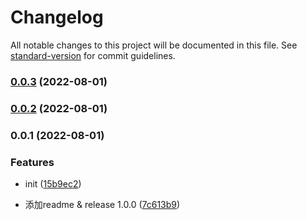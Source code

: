 # Changelog

All notable changes to this project will be documented in this file. See [standard-version](https://github.com/conventional-changelog/standard-version) for commit guidelines.

### [0.0.3](https://github.com/pine314159/pine-http/compare/v0.0.2...v0.0.3) (2022-08-01)

### [0.0.2](https://github.com/pine314159/pine-http/compare/v0.0.1...v0.0.2) (2022-08-01)

### 0.0.1 (2022-08-01)


### Features

* init ([15b9ec2](https://github.com/pine314159/pine-http/commit/15b9ec24c10e80469ad9f064aee8dc37937344fc))


* 添加readme & release 1.0.0 ([7c613b9](https://github.com/pine314159/pine-http/commit/7c613b995c2fb638fc7672f9dfb447a5f7c9f40d))
